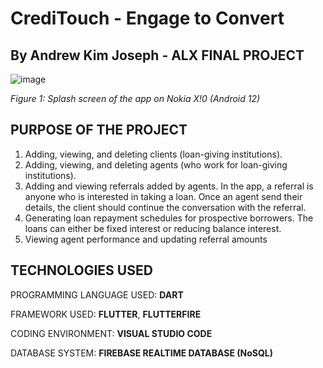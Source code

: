 # CrediTouch - Engage to Convert
## By Andrew Kim Joseph - ALX FINAL PROJECT


![image](https://user-images.githubusercontent.com/91619206/205617432-5d07567e-f068-45d6-a8c8-6661428f32d8.png)

_Figure 1: Splash screen of the app on Nokia X!0 (Android 12)_

## PURPOSE OF THE PROJECT
1. Adding, viewing, and deleting clients (loan-giving institutions).
2. Adding, viewing, and deleting agents (who work for loan-giving institutions).
3. Adding and viewing referrals added by agents. In the app, a referral is anyone who is interested in taking a loan. Once an agent send their details, the client should continue the conversation with the referral.
4. Generating loan repayment schedules for prospective borrowers. The loans can either be fixed interest or reducing balance interest.
5. Viewing agent performance and updating referral amounts

## TECHNOLOGIES USED
PROGRAMMING LANGUAGE USED: **DART**

FRAMEWORK USED: **FLUTTER**, **FLUTTERFIRE**

CODING ENVIRONMENT: **VISUAL STUDIO CODE**

DATABASE SYSTEM: **FIREBASE REALTIME DATABASE (NoSQL)**
